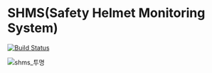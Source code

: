 # SHMS(Safety Helmet Monitoring System)
[![Build Status](https://app.travis-ci.com/bonwoongKo/shms.svg?branch=master)](https://app.travis-ci.com/bonwoongKo/shms)


![shms_투명](https://user-images.githubusercontent.com/49967405/166692041-a5e7c7d9-4d3f-4d4a-b12d-0501ab48dc27.png)
